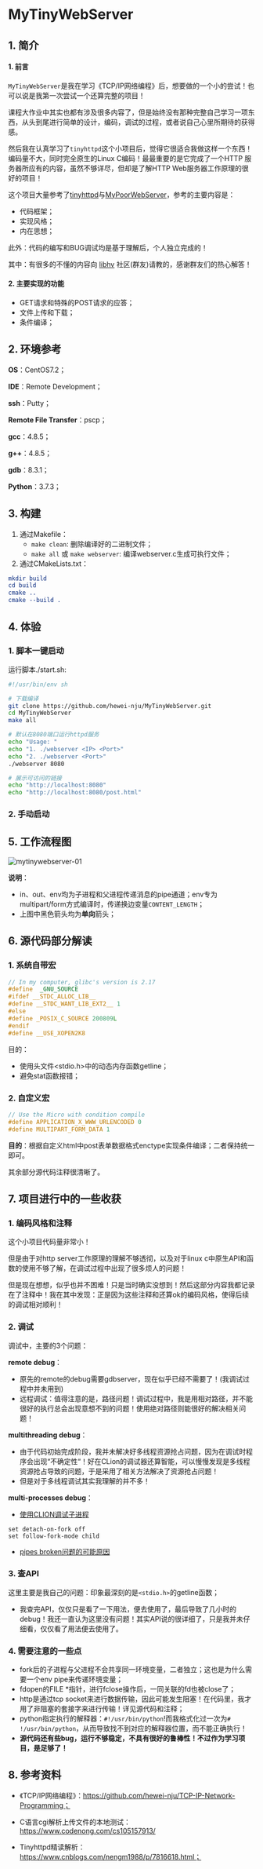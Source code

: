 # MyTinyWebServer

## 1. 简介

#### 1. 前言

`MyTinyWebServer`是我在学习《TCP/IP网络编程》后，想要做的一个小的尝试！也可以说是我第一次尝试一个还算完整的项目！

课程大作业中其实也都有涉及很多内容了，但是始终没有那种完整自己学习一项东西，从头到尾进行简单的设计，编码，调试的过程，或者说自己心里所期待的获得感。

然后我在认真学习了`tinyhttpd`这个小项目后，觉得它很适合我做这样一个东西！编码量不大，同时完全原生的Linux C编码！最最重要的是它完成了一个HTTP 服务器所应有的内容，虽然不够详尽，但却是了解HTTP Web服务器工作原理的很好的项目！

这个项目大量参考了[tinyhttpd](http://tinyhttpd.sourceforge.net/)与[MyPoorWebServer](https://github.com/forthespada/MyPoorWebServer)，参考的主要内容是：

* 代码框架；
* 实现风格；
* 内在思想；

此外：代码的编写和BUG调试均是基于理解后，个人独立完成的！

其中：有很多的不懂的内容向 [libhv](https://github.com/ithewei/libhv) 社区(群友)请教的，感谢群友们的热心解答！

#### 2. 主要实现的功能

* GET请求和特殊的POST请求的应答；
* 文件上传和下载；
* 条件编译；

## 2. 环境参考

**OS**：CentOS7.2；

**IDE**：Remote Development；

**ssh**：Putty；

**Remote File Transfer**：pscp；

**gcc**：4.8.5；

**g++**：4.8.5；

**gdb**：8.3.1；

**Python**：3.7.3；

## 3. 构建

1. 通过Makefile：
    * `make clean`: 删除编译好的二进制文件；
    * `make all` 或 `make webserver`: 编译webserver.c生成可执行文件；
2. 通过CMakeLists.txt：

```cmake
mkdir build
cd build
cmake ..
cmake --build .
```

## 4. 体验

### 1. 脚本一键启动

运行脚本./start.sh:

```sh
#!/usr/bin/env sh

# 下载编译
git clone https://github.com/hewei-nju/MyTinyWebServer.git
cd MyTinyWebServer
make all

# 默认在8080端口运行httpd服务
echo "Usage: "
echo "1. ./webserver <IP> <Port>"
echo "2. ./webserver <Port>"
./webserver 8080

# 展示可访问的链接
echo "http://localhost:8080"
echo "http://localhost:8080/post.html"
```

### 2. 手动启动



## 5. 工作流程图

![mytinywebserver-01](https://cdn.jsdelivr.net/gh/hewei-nju/PictureBed@main/img/mytinywebserver-01.svg)

**说明**：

* in、out、env均为子进程和父进程传递消息的pipe通道；env专为multipart/form方式编译时，传递换边变量`CONTENT_LENGTH`；
* 上图中黑色箭头均为**单向**箭头；

## 6. 源代码部分解读

### 1. 系统自带宏

```c
// In my computer, glibc's version is 2.17
#define  _GNU_SOURCE
#ifdef __STDC_ALLOC_LIB__
#define __STDC_WANT_LIB_EXT2__ 1
#else
#define _POSIX_C_SOURCE 200809L
#endif
#define __USE_XOPEN2K8
```

目的：

* 使用头文件<stdio.h>中的动态内存函数getline；
* 避免stat函数报错；

### 2. 自定义宏

```c
// Use the Micro with condition compile
#define APPLICATION_X_WWW_URLENCODED 0
#define MULTIPART_FORM_DATA 1
```

**目的**：根据自定义html中post表单数据格式enctype实现条件编译；二者保持统一即可。

其余部分源代码注释很清晰了。

## 7. 项目进行中的一些收获

### 1. 编码风格和注释

这个小项目代码量非常小！

但是由于对http server工作原理的理解不够透彻，以及对于linux c中原生API和函数的使用不够了解，在调试过程中出现了很多烦人的问题！

但是现在想想，似乎也并不困难！只是当时确实没想到！然后这部分内容我都记录在了注释中！我在其中发现：正是因为这些注释和还算ok的编码风格，使得后续的调试相对顺利！

### 2. 调试

调试中，主要的3个问题：

**remote debug**：

* 原先的remote的debug需要gdbserver，现在似乎已经不需要了！(我调试过程中并未用到)
* 远程调试：值得注意的是，路径问题！调试过程中，我是用相对路径，并不能很好的执行总会出现意想不到的问题！使用绝对路径则能很好的解决相关问题！

**multithreading debug**：

* 由于代码初始完成阶段，我并未解决好多线程资源抢占问题，因为在调试时程序会出现“不确定性“！好在CLion的调试器还算智能，可以慢慢发现是多线程资源抢占导致的问题，于是采用了相关方法解决了资源抢占问题！
* 但是对于多线程调试其实我理解的并不多！

**multi-processes debug**：

* [使用CLION调试子进程](https://stackoverflow.com/questions/36221038/how-to-debug-a-forked-child-process-using-clion)

```gdb
set detach-on-fork off
set follow-fork-mode child
```

* [pipes broken问题的可能原因](https://blog.csdn.net/u010419967/article/details/24236873)

### 3. 查API

这里主要是我自己的问题：印象最深刻的是`<stdio.h>`的getline函数；

* 我查完API，仅仅只是看了一下用法，便去使用了，最后导致了几小时的debug！我还一直认为这里没有问题！其实API说的很详细了，只是我并未仔细看，仅仅看了用法便去使用了。

### 4. 需要注意的一些点

* fork后的子进程与父进程不会共享同一环境变量，二者独立；这也是为什么需要一个env pipe来传递环境变量；
* fdopen的FILE *指针，进行fclose操作后，一同关联的fd也被close了；
* http是通过tcp socket来进行数据传输，因此可能发生阻塞！在代码里，我才用了非阻塞的套接字来进行传输！详见源代码和注释；
* python指定执行的解释器：`#!/usr/bin/python`!而我格式化过一次为`# !/usr/bin/python`，从而导致找不到对应的解释器位置，而不能正确执行！
* **源代码还有些bug，运行不够稳定，不具有很好的鲁棒性！不过作为学习项目，是足够了！**

## 8. 参考资料

* 《TCP/IP网络编程》：https://github.com/hewei-nju/TCP-IP-Network-Programming；

* C语言cgi解析上传文件的本地测试：https://www.codenong.com/cs105157913/

* Tinyhttpd精读解析：https://www.cnblogs.com/nengm1988/p/7816618.html；

